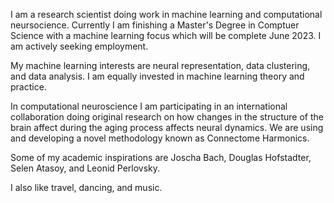 
I am a research scientist doing work in machine learning and computational neursocience. Currently I am finishing a Master's Degree in Comptuer Science with a machine learning focus which will be complete June 2023. I am actively seeking employment.  

My machine learning interests are neural representation, data clustering, and data analysis. I am equally invested in machine learning theory and practice.

In computational neuroscience I am participating in an international collaboration doing original research on how changes in the structure of the brain affect during the aging process affects neural dynamics. We are using and developing a novel methodology known as Connectome Harmonics.

Some of my academic inspirations are Joscha Bach, Douglas Hofstadter, Selen Atasoy, and Leonid Perlovsky.

I also like travel, dancing, and music.

<!--
**sai-kiersarsky/sai-kiersarsky** is a ✨ _special_ ✨ repository because its `README.md` (this file) appears on your GitHub profile.

Here are some ideas to get you started:

- 🔭 I’m currently working on ...
- 🌱 I’m currently learning ...
- 👯 I’m looking to collaborate on ...
- 🤔 I’m looking for help with ...
- 💬 Ask me about ...
- 📫 How to reach me: ...
- 😄 Pronouns: ...
- ⚡ Fun fact: ...
-->
